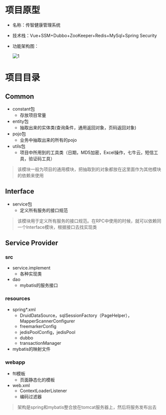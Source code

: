 # 项目原型
* 名称：传智健康管理系统

* 技术栈：Vue+SSM+Dubbo+ZooKeeper+Redis+MySql+Spring Security

* 功能架构图：

  ![1](https://cdn.nlark.com/yuque/0/2020/png/2548612/1602307379757-7a624f5c-cbe2-4e3f-acd6-731d56d504ee.png)
# 项目目录
## Common
* constant包
    * 存放项目常量
* entity包
    * 抽取出来的实体类(查询条件，通用返回对象，页码返回对象)
* pojo包
    * 业务中抽取出来的所有的pojo
* utils包
    * 项目中所用到的工具类（日期，MD5加密，Excel操作，七牛云，短信工具，验证码工具）
> 该模块一般为项目的通用模块，把抽取到的对象都放在这里面作为其他模块的依赖来使用

## Interface

* service包
  * 定义所有服务的接口规范

> 该模块用于定义所有服务的接口规范。在RPC中使用的时候，就可以依赖同一个Interface模块，根据接口去找实现类

## Service Provider

### src

- service.implement
  - 各种实现类
- dao
  - mybatis的服务接口

### resources

* spring*.xml
  * DruidDataSource，sqlSessionFactory（PageHelper），MapperScannerConfigurer
  * freemarkerConfig
  * jedisPoolConfig，jedisPool
  * dubbo
  * transactionManager
* mybatis的映射文件

### webapp

* ftl模板
  * 页面静态化的模板
* web.xml
  * ContextLoaderListener
  * 编码过滤器

> 架构是spring和mybatis整合放在tomcat服务器上，然后将服务发布出去

